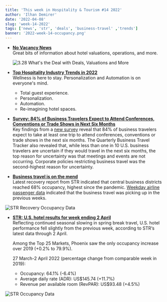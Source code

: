 ```yaml
---
title: 'This week in Hospitality & Tourism #14 2022'
author: 'Ilhan Demirer'
date: '2022-04-08'
slug: 'week-14-2022'
tags: ['news', 'str', 'deals', 'business-travel' ,'trends']
banner: '2022-week-14-occupancy.png'
---
```

- **[No Vacancy News](https://www.youtube.com/watch?v=x3z0_z6g6Qg)**  
  Great bits of information about hotel valuations, operations, and more.
  
  ![3.28 What's the Deal with Deals, Valuations and More](https://i.ytimg.com/vi/x3z0_z6g6Qg/hqdefault.jpg)

- **[Top Hospitality Industry Trends in 2022](https://www.hospitalitynet.org/opinion/4109812.html)**  
  Wellness is here to stay. Personalization and Automation is on everyone's mind.
  - Total guest experience.
  - Personalization.
  - Automation.
  - Re-imagining hotel spaces.

- **[Survey: 84% of Business Travelers Expect to Attend Conferences, Conventions or Trade Shows in Next Six Months](https://www.hospitalitynet.org/news/4109830.html)**  
  Key findings from a [new survey](https://www.ustravel.org/sites/default/files/2022-04/business_travel_tracker_2022q1_exec_summary_5apr2022.pdf) reveal that 84% of business travelers expect to take at least one trip to attend conferences, conventions or trade shows in the next six months. The Quarterly Business Travel Tracker also revealed that, while less than one in 10 U.S. business travelers are uncertain if they would travel in the next six months, the top reason for uncertainty was that meetings and events are not occurring. Corporate policies restricting business travel was the second-highest reason for uncertainty.

- **[Business travel is on the mend](https://str.com/data-insights-blog/market-recovery-monitor-week-ending-26-march)**  
  Latest recovery report from STR indicated that central business districts reached 68% occupancy, highest since the pandemic. [Weekday airline passenger data](../dashboard/dashboard) indicated that the business travel was picking up in the previous weeks.

![STR Recovery Occupancy Data](/images/blogimages/2022-week-14-str-recovery-occupancy.png)
  
- **[STR: U.S. hotel results for week ending 2 April](https://str.com/press-release/str-us-hotel-results-week-ending-2-april)**  
  Reflecting continued seasonal slowing in spring break travel, U.S. hotel performance fell slightly from the previous week, according to STR‘s latest data through 2 April.
  
  Among the Top 25 Markets, Phoenix saw the only occupancy increase over 2019 (+0.2% to 79.9%).
  
  27 March-2 April 2022 (percentage change from comparable week in 2019):

  - Occupancy: 64.1% (-6.4%)
  - Average daily rate (ADR): US$145.74 (+11.7%)
  - Revenue per available room (RevPAR): US$93.48 (+4.5%)

![STR Occupancy Data](/images/blogimages/2022-week-14-occupancy.png)
